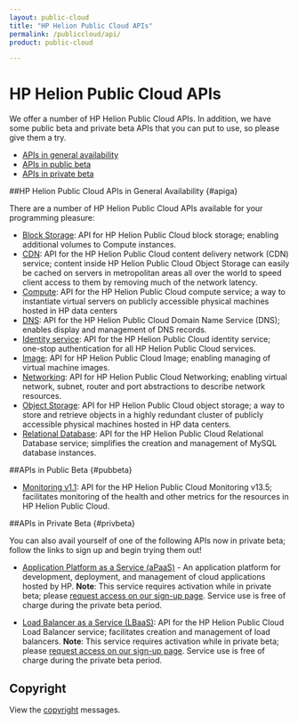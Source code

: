 ```yaml
---
layout: public-cloud
title: "HP Helion Public Cloud APIs"
permalink: /publiccloud/api/
product: public-cloud

---
```

<!--PUBLISHED-->
# HP Helion Public Cloud APIs

We offer a number of HP Helion Public Cloud APIs. In addition, we have some public beta and private beta APIs that you can put to use, so please give them a try.

* [APIs in general availability](#apiga)
* [APIs in public beta](#pubbeta)
* [APIs in private beta](#privbeta)

##HP Helion Public Cloud APIs in General Availability {#apiga}

There are a number of HP Helion Public Cloud APIs available for your programming pleasure: 

* [Block Storage](/publiccloud/api/block-storage/): API for HP Helion Public Cloud block storage; enabling additional volumes to Compute instances.
* [CDN](/publiccloud/api/CDN/): API for the HP Helion Public Cloud content delivery network (CDN) service; content inside HP Helion Public Cloud Object Storage can easily be cached on servers in metropolitan areas all over the world to speed client access to them by removing much of the network latency.
* [Compute](/publiccloud/api/compute/): API for the HP Helion Public Cloud compute service; a way to instantiate virtual servers on publicly accessible physical machines hosted in HP data centers
* [DNS](/publiccloud/api/dns/): API for the HP Helion Public Cloud Domain Name Service (DNS); enables display and management of DNS records.
* [Identity service](/publiccloud/api/identity/): API for the HP Helion Public Cloud identity service; one-stop authentication for all HP Helion Public Cloud services.
* [Image](/publiccloud/api/image/): API for HP Helion Public Cloud Image; enabling managing of virtual machine images.
* [Networking](/publiccloud/api/networking/): API for HP Helion Public Cloud Networking; enabling virtual network, subnet, router and port abstractions to describe network resources.
* [Object Storage](/publiccloud/api/object-storage/): API for HP Helion Public Cloud object storage; a way to store and retrieve objects in a highly redundant cluster of publicly accessible physical machines hosted in HP data centers. 
* [Relational Database](/publiccloud/api/dbaas/): API for the HP Helion Public Cloud Relational Database service; simplifies the creation and management of MySQL database instances.

##APIs in Public Beta {#pubbeta}

* [Monitoring v1.1](/publiccloud/api/monitoring/): API for the HP Helion Public Cloud Monitoring  v13.5; facilitates monitoring of the health and other metrics for the resources in HP Helion Public Cloud.

##APIs in Private Beta {#privbeta}

You can also avail yourself of one of the following APIs now in private beta; follow the links to sign up and begin trying them out!

* [Application Platform as a Service (aPaaS)](/apaas/) - An application platform for development, deployment, and management of cloud applications hosted by HP.
  **Note**: This service requires activation while in private beta; please [request access on our sign-up page](http://go.hpcloud.com/PaaS-private-beta-signup). Service use is free of charge during the private beta period.

* [Load Balancer as a Service (LBaaS)](/publiccloud/api/lbaas/): API for the HP Helion Public Cloud Load Balancer service; facilitates creation and management of load balancers.
  **Note**: This service requires activation while in private beta; please [request access on our sign-up page](https://horizon.hpcloud.com/landing/pbr/hpext:lbaas).  Service use is free of charge during the private beta period.	

## Copyright

View the [copyright](/publiccloud/api/copyright/) messages.

